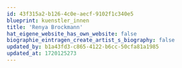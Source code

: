 ```yaml
---
id: 43f315a2-b126-4c0e-aecf-9102f1c340e5
blueprint: kuenstler_innen
title: 'Renya Brockmann'
hat_eigene_website_has_own_website: false
biographie_eintragen_create_artist_s_biography: false
updated_by: b1a43fd3-c865-4122-b6cc-50cfa81a1985
updated_at: 1720125273
---
```


